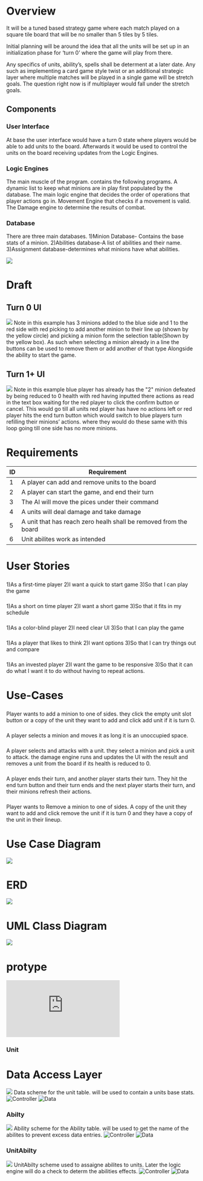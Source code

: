 # Overview
It will be a tuned based strategy game where each match played on a square tile board that will be no smaller than 5 tiles by 5 tiles.

Initial planning will be around the idea that all the units will be set up in an initialization phase for ‘turn 0’ where the game will play from there.

Any specifics of units, ability’s, spells shall be determent at a later date. Any such as implementing a card game style twist or an additional strategic layer where multiple matches will be played in a single game will be stretch goals. The question right now is if multiplayer would fall under the stretch goals.

## Components
### User Interface
At base the user interface would have a turn 0 state where players would be able to add units to the board. Afterwards it would be used to control the units on the board receiving updates from the Logic Engines.

### Logic Engines
The main muscle of the program. contains the following programs.
  A dynamic list to keep what minions are in play first populated by the database.
  The main logic engine that decides the order of operations that player actions go in.
  Movement Engine that checks if a movement is valid.
  The Damage engine to determine the results of combat.
  

### Database
There are three main databases.
  1)Minion Database- Contains the base stats of a minion.
  2)Abilities database-A list of abilities and their name.
  3)Assignment database-determines what minions have what abilities.


![](https://github.com/WDCaldwell/Strategy-Game-For-SENIOR-PROJECT/blob/746cd2f9173306e07a30f72d28a32b2b2d40dd98/ReadMe%20Images/components.png)

# Draft
## Turn 0 UI
![](https://github.com/WDCaldwell/Strategy-Game-For-SENIOR-PROJECT/blob/4a1a45e28305de5753411d4ccc0f96250449e433/ReadMe%20Images/wireframe_turn_0.png)
Note in this example has 3 minions added to the blue side and 1 to the red side with red picking to add another minion to their line up (shown by the yellow circle) and picking a minion form the selection table(Shown by the yellow box). As such when selecting a minion already in a line the buttons can be used to remove them or add another of that type Alongside the ability to start the game.

## Turn 1+ UI
![](https://github.com/WDCaldwell/Strategy-Game-For-SENIOR-PROJECT/blob/4a1a45e28305de5753411d4ccc0f96250449e433/ReadMe%20Images/wireframe_turn_1.png)
Note in this example blue player has already has the "2" minion defeated by being reduced to 0 health with red having inputted there actions as read in the text box waiting for the red player to click the confirm button or cancel. This would go till all units red player has have no actions left or red player hits the end turn button which would switch to blue players turn refilling their minions’ actions. where they would do these same with this loop going till one side has no more minions.

# Requirements 
|ID|Requirement|
|-|-|
|1|A player can add and remove units to the board|
|2|A player can start the game, and end their turn|
|3|The AI will move the pices under their command|
|4|A units will deal damage and take damage|
|5|A unit that has reach zero healh shall be removed from the board|
|6|Unit abilites work as intended|

# User Stories
### 
1)As a first-time player
2)I want a quick to start game
3)So that I can play the game

### 
1)As a short on time player
2)I want a short game
3)So that it fits in my schedule

### 
1)As a color-blind player
2)I need clear UI
3)So that I can play the game

### 
1)As a player that likes to think
2)I want options
3)So that I can try things out and compare

### 
1)As an invested player
2)I want the game to be responsive
3)So that it can do what I want it to do without having to repeat actions.

# Use-Cases
### 
Player wants to add a minion to one of sides. they click the empty unit slot button or a copy of the unit they want to add and click add unit if it is turn 0.

### 
A player selects a minion and moves it as long it is an unoccupied space.

### 
A player selects and attacks with a unit. they select a minion and pick a unit to attack. the damage engine runs and updates the UI with the result and removes a unit from the board if its health is reduced to 0.

### 
A player ends their turn, and another player starts their turn. They hit the end turn button and their turn ends and the next player starts their turn, and their minions refresh their actions.

### 
Player wants to Remove a minion to one of sides. A copy of the unit they want to add and click remove the unit if it is turn 0 and they have a copy of the unit in their lineup.

# Use Case Diagram
![](https://github.com/WDCaldwell/Strategy-Game-For-SENIOR-PROJECT/blob/4a1a45e28305de5753411d4ccc0f96250449e433/ReadMe%20Images/use_case_diagram.png)

# ERD
![](https://github.com/WDCaldwell/Strategy-Game-For-SENIOR-PROJECT/blob/000657594cbf3e031c024efba347fc263d4f3d8d/ReadMe%20Images/chennotation_entity_relationship_diagram_.png)

# UML Class Diagram 
![](https://github.com/WDCaldwell/Strategy-Game-For-SENIOR-PROJECT/blob/000657594cbf3e031c024efba347fc263d4f3d8d/ReadMe%20Images/UML%20Class%20Diagram.png)

# protype
![Protype](https://github.com/WDCaldwell/Strategy-Game-For-SENIOR-PROJECT/blob/6cc484c56659ecee1731011303d1f0cb60fead63/Protype/ReadMeProtype.md)

### Unit
# Data Access Layer
![](https://github.com/WDCaldwell/Strategy-Game-For-SENIOR-PROJECT/blob/ed4c77ee02bbd343d88d526f6bc0ebe23362dbb6/ReadMe%20Images/Data%20Access/unit.PNG)
Data scheme for the unit table. will be used to contain a units base stats.
![Controller](https://github.com/WDCaldwell/Strategy-Game-For-SENIOR-PROJECT/blob/ed4c77ee02bbd343d88d526f6bc0ebe23362dbb6/Protype/Strategy%20game%20for%20SENIOR%20PROJECT/Controllers/UnitController.cs)
![Data](https://github.com/WDCaldwell/Strategy-Game-For-SENIOR-PROJECT/blob/ed4c77ee02bbd343d88d526f6bc0ebe23362dbb6/Protype/Strategy%20game%20for%20SENIOR%20PROJECT/Models/Unit.cs)

### Abilty
![](https://github.com/WDCaldwell/Strategy-Game-For-SENIOR-PROJECT/blob/ed4c77ee02bbd343d88d526f6bc0ebe23362dbb6/ReadMe%20Images/Data%20Access/Ability.PNG)
Ability scheme for the Ability table. will be used to get the name of the abilites to prevent excess data entries.
![Controller](https://github.com/WDCaldwell/Strategy-Game-For-SENIOR-PROJECT/blob/ed4c77ee02bbd343d88d526f6bc0ebe23362dbb6/Protype/Strategy%20game%20for%20SENIOR%20PROJECT/Controllers/AbilityController.cs)
![Data](https://github.com/WDCaldwell/Strategy-Game-For-SENIOR-PROJECT/blob/ed4c77ee02bbd343d88d526f6bc0ebe23362dbb6/Protype/Strategy%20game%20for%20SENIOR%20PROJECT/Models/Ability.cs)

### UnitAbilty
![](https://github.com/WDCaldwell/Strategy-Game-For-SENIOR-PROJECT/blob/ed4c77ee02bbd343d88d526f6bc0ebe23362dbb6/ReadMe%20Images/Data%20Access/UnitAbility.PNG)
UnitAbilty scheme used to assaigne abilites to units. Later the logic engine will do a check to determ the abilities effects.
![Controller](https://github.com/WDCaldwell/Strategy-Game-For-SENIOR-PROJECT/blob/ed4c77ee02bbd343d88d526f6bc0ebe23362dbb6/Protype/Strategy%20game%20for%20SENIOR%20PROJECT/Controllers/UnitAbilityController.cs)
![Data](https://github.com/WDCaldwell/Strategy-Game-For-SENIOR-PROJECT/blob/ed4c77ee02bbd343d88d526f6bc0ebe23362dbb6/Protype/Strategy%20game%20for%20SENIOR%20PROJECT/Models/UnitAbility.cs)



